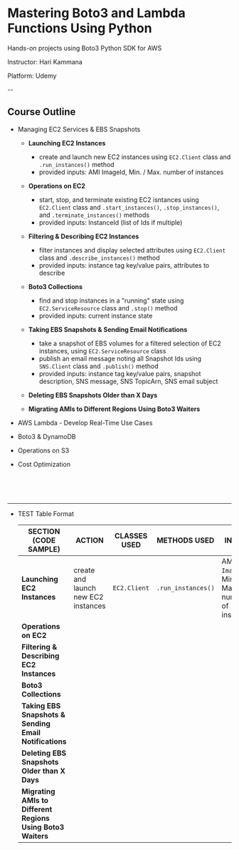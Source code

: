 # Mastering Boto3 and Lambda Functions Using Python
Hands-on projects using Boto3 Python SDK for AWS


Instructor:  Hari Kammana

Platform:  Udemy


--

## Course Outline

- Managing EC2 Services & EBS Snapshots
    - **Launching EC2 Instances**
        - create and launch new EC2 instances using `EC2.Client` class and `.run_instances()` method
        - provided inputs:  AMI ImageId, Min. / Max. number of instances

    - **Operations on EC2**
        - start, stop, and terminate existing EC2 isntances using `EC2.Client` class and `.start_instances()`, `.stop_instances()`, and `.terminate_instances()` methods
        - provided inputs:  InstanceId (list of Ids if multiple)

    - **Filtering & Describing EC2 Instances**
        - filter instances and display selected attributes using `EC2.Client` class and `.describe_instances()` method
        - provided inputs:  instance tag key/value pairs, attributes to describe

    - **Boto3 Collections**
        - find and stop instances in a "running" state using `EC2.ServiceResource` class and `.stop()` method
        - provided inputs:  current instance state
    
    - **Taking EBS Snapshots & Sending Email Notifications**
        - take a snapshot of EBS volumes for a filtered selection of EC2 instances, using `EC2.ServiceResource` class
        - publish an email message noting all Snapshot Ids using `SNS.Client` class and `.publish()` method
        - provided inputs:  instance tag key/value pairs, snapshot description, SNS message, SNS TopicArn, SNS email subject

    - **Deleting EBS Snapshots Older than X Days**
    - **Migrating AMIs to Different Regions Using Boto3 Waiters**








- AWS Lambda - Develop Real-Time Use Cases
- Boto3 & DynamoDB
- Operations on S3
- Cost Optimization


<br/>
<br/>
<br/>

---
- TEST Table Format

    |   SECTION (CODE SAMPLE)   |   ACTION  |   CLASSES USED    |   METHODS USED    |   INPUTS  |   PERFOMED VIA CONSOLE
    |---|---|---|---|---|---|
    |**Launching EC2 Instances**| create and launch new EC2 instances | `EC2.Client` | `.run_instances()` | AMI `ImageId`, Min. & Max. number of instances | None
    |**Operations on EC2**|
    |**Filtering & Describing EC2 Instances**|
    |**Boto3 Collections**|
    |**Taking EBS Snapshots & Sending Email Notifications**|
    |**Deleting EBS Snapshots Older than X Days**|
    |**Migrating AMIs to Different Regions Using Boto3 Waiters**|

